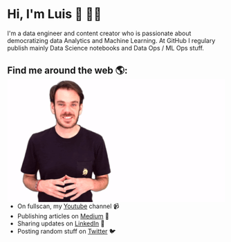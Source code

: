 # Hi, I'm Luis 👋 🐱‍💻

I'm a data engineer and content creator who is passionate about democratizing data Analytics and Machine Learning. At GitHub I regulary publish mainly Data Science notebooks and Data Ops / ML Ops stuff.


## Find me around the web 🌎: <img align="left"  src="https://raw.githubusercontent.com/velascoluis/velascoluis/master/luis.gif">
- On fullscan, my <a href="https://www.youtube.com/c/fullscan">Youtube</a> channel 📹 
- Publishing articles on <a href="https://medium.com/@velascoluis"> Medium</a> 📝
- Sharing updates on <a href="https://www.linkedin.com/in/luisvelascouk/">LinkedIn</a> 💼
- Posting random stuff on  <a href="https://www.linkedin.com/in/luisvelascouk/">Twitter</a> 🐦
